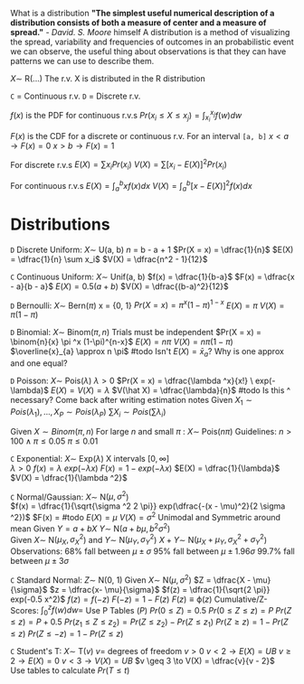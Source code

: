 What is a distribution
	 **"The simplest useful numerical description of a distribution
consists of both a measure of center and a measure of spread."** - *David. S. Moore* himself
	 A distribution is a method of visualizing the spread, variability and frequencies of outcomes in an probabilistic event we can observe, the useful thing about observations is that they can have patterns we can use to describe them.

$X \sim$ R(...)
	The r.v. X is distributed in the R distribution

`C` = Continuous r.v.
`D` = Discrete r.v.

$f(x)$ is the PDF for continuous r.v.s
$Pr(x_i \leq X \leq x_j) = \int^{x_j}_{x_i} f(w) dw$

$F(x)$ is the CDF for a discrete or continuous r.v.
For an interval `[a, b]`
	$x < a \to F(x) = 0$
	$x > b \to F(x) = 1$

For discrete r.v.s 
	$E(X) = \sum x_i Pr(x_i)$
	$V(X) = \sum [x_i - E(X)]^2 Pr(x_i)$

For continuous r.v.s 
	$E(X) = \int^{b}_a x f(x) dx$
	$V(X) = \int^b_a [x - E(X)]^2 f(x) dx$

# Distributions

`D` Discrete Uniform:
	$X \sim$ U(a, b)
	$n$ = b - a + 1
	$Pr(X = x) = \dfrac{1}{n}$
	$E(X) = \dfrac{1}{n} \sum x_i$
	$V(X) = \dfrac{n^2 - 1}{12}$

`C` Continuous Uniform:
	$X \sim$ Unif(a, b)
	$f(x) = \dfrac{1}{b-a}$
	$F(x) = \dfrac{x - a}{b - a}$
	$E(X) = 0.5 (a+b)$
	$V(X) = \dfrac{(b-a)^2}{12}$

`D` Bernoulli:
	$X \sim$ Bern($\pi$)
	x = {0, 1}
	$Pr(X = x) = \pi ^x (1-\pi)^{1-x}$
	$E(X) = \pi$
	$V(X) = \pi (1-\pi)$

`D` Binomial:
	$X \sim$ Binom($\pi, n$)
	Trials must be independent 
	$Pr(X = x) = \binom{n}{x} \pi ^x (1-\pi)^{n-x}$
	$E(X) = n \pi$
	$V(X) = n \pi (1 - \pi)$
	$\overline{x}_{a} \approx n \pi$
	#todo 
		Isn't $E(X) = \bar{x}_a$?
		Why is one approx and one equal?

`D` Poisson:
	$X \sim$ Pois($\lambda$)
	$\lambda > 0$
	$Pr(X = x) = \dfrac{\lambda ^x}{x!} \ exp(-\lambda)$
	$E(X) = V(X) = \lambda$
	$V(\hat X) = \dfrac{\lambda}{n}$
	#todo 
		Is this ^ necessary? Come back after writing estimation notes
	Given $X_1 \sim Pois(\lambda_1), \dots, X_P \sim Pois(\lambda_P)$
		$\sum X_i \sim Pois(\sum \lambda_i)$

Given $X \sim Binom(\pi, n)$
	For large $n$ and small $\pi$ : $X \sim$ Pois($n\pi$)
	Guidelines:
		$n > 100 \land \pi \leq 0.05$
		$\pi \leq 0.01$

`C` Exponential:
	$X \sim$ Exp($\lambda$)
	X intervals $[0, \infty]$		
	$\lambda > 0$
	$f(x) = \lambda \ exp(-\lambda x)$
	$F(x) = 1 - exp(-\lambda x)$
	$E(X) = \dfrac{1}{\lambda}$
	$V(X) = \dfrac{1}{\lambda ^2}$

`C` Normal/Gaussian:
	$X \sim$ N($\mu, \sigma ^2$)	
	$f(x) = \dfrac{1}{\sqrt{\sigma ^2 2 \pi}} exp(\dfrac{-(x - \mu)^2}{2 \sigma ^2})$
	$F(x) = #todo
	$E(X) = \mu$
	$V(X) = \sigma ^2$
	Unimodal and Symmetric around mean
	Given $Y = a + bX$
		$Y \sim$ N($a + b\mu, b^2 \sigma^2$)		
	Given $X \sim$ N($\mu_X, \sigma_X^2$) and $Y \sim$ N($\mu_Y, \sigma_Y^2$)
		$X + Y \sim$ N($\mu_X + \mu_Y, \sigma_X^2 + \sigma_Y^2$)
	Observations:
		68% fall between $\mu \pm \sigma$ 
		95% fall between $\mu \pm 1.96 \sigma$
		99.7% fall between $\mu \pm 3\sigma$

`C` Standard Normal:
	$Z \sim$ N(0, 1)
	Given $X \sim$ N($\mu, \sigma^2$)
		$Z = \dfrac{X - \mu}{\sigma}$
		$z = \dfrac{x- \mu}{\sigma}$
	$f(z) = \dfrac{1}{\sqrt{2 \pi}} exp(-0.5 x^2)$
	$f(z) = f(-z)$
	$F(-z) = 1 - F(z)$
	$F(z) \equiv \upphi(z)$
	Cumulative/Z-Scores:
		$\int^z_0 f(w) dw =$ Use P Tables ($P$)
		$Pr(0 \leq Z) = 0.5$
		$Pr(0 \le Z \le z) = P$
		$Pr(Z \le z) = P + 0.5$
		$Pr(z_1 \le Z \le z_2) = Pr(Z \le z_2) - Pr(Z \le z_1)$
		$Pr(Z \ge z) = 1 - Pr(Z \le z)$
		$Pr(Z \le -z) = 1 - Pr(Z \le z)$

`C` Student's T:
	$X \sim$ T($v$)
	$v =$ degrees of freedom
	$v > 0$
	$v < 2 \to E(X) = UB$
	$v \geq 2 \to E(X) = 0$
	$v < 3 \to V(X) = UB$
	$v \geq 3 \to V(X) = \dfrac{v}{v - 2}$		
	Use tables to calculate $Pr(T \leq t)$

